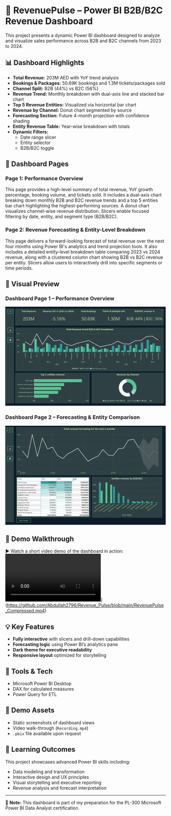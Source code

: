 # 🎯 RevenuePulse – Power BI B2B/B2C Revenue Dashboard

This project presents a dynamic Power BI dashboard designed to analyze and visualize sales performance across B2B and B2C channels from 2023 to 2024.

## 📊 Dashboard Highlights

- **Total Revenue:** 203M AED with YoY trend analysis
- **Bookings & Packages:** 50.69K bookings and 1.3M tickets/packages sold
- **Channel Split:** B2B (44%) vs B2C (56%)
- **Revenue Trend:** Monthly breakdown with dual-axis line and stacked bar chart
- **Top 5 Revenue Entities:** Visualized via horizontal bar chart
- **Revenue by Channel:** Donut chart segmented by source
- **Forecasting Section:** Future 4-month projection with confidence shading
- **Entity Revenue Table:** Year-wise breakdown with totals
- **Dynamic Filters:**  
  - Date range slicer  
  - Entity selector  
  - B2B/B2C toggle

## 📄 Dashboard Pages

### **Page 1: Performance Overview**
This page provides a high-level summary of total revenue, YoY growth percentage, booking volume, and tickets sold. It includes a dual-axis chart breaking down monthly B2B and B2C revenue trends and a top 5 entities bar chart highlighting the highest-performing sources. A donut chart visualizes channel-wise revenue distribution. Slicers enable focused filtering by date, entity, and segment type (B2B/B2C).

### **Page 2: Revenue Forecasting & Entity-Level Breakdown**
This page delivers a forward-looking forecast of total revenue over the next four months using Power BI's analytics and trend projection tools. It also includes a detailed entity-level breakdown table comparing 2023 vs 2024 revenue, along with a clustered column chart showing B2B vs B2C revenue per entity. Slicers allow users to interactively drill into specific segments or time periods.

## 📸 Visual Preview

### Dashboard Page 1 – Performance Overview  
![(Revenue_Pulse/Performance%20Overview.png)](https://github.com/Abdullah2796/Revenue_Pulse/blob/main/Performance%20Overview.png)

### Dashboard Page 2 – Forecasting & Entity Comparison  
![[Forecasting](Screenshots/page2_forecast.png)](https://github.com/Abdullah2796/Revenue_Pulse/blob/main/Forecasting%20%26%20Entity%20Breakdown.png)

## 🎥 Demo Walkthrough  
▶️ Watch a short video demo of the dashboard in action:  
![(Screenshots/page1_overview.png)](Revenue_Pulse/RevenuePulse_Compressed.mp4)](https://github.com/Abdullah2796/Revenue_Pulse/blob/main/RevenuePulse_Compressed.mp4)
## 💡 Key Features

- **Fully interactive** with slicers and drill-down capabilities  
- **Forecasting logic** using Power BI’s analytics pane  
- **Dark theme for executive readability**  
- **Responsive layout** optimized for storytelling

## 🔧 Tools & Tech

- Microsoft Power BI Desktop  
- DAX for calculated measures  
- Power Query for ETL

## 📁 Demo Assets

- Static screenshots of dashboard views  
- Video walk-through (`Recording.mp4`)  
- `.pbix` file available upon request

## 🧠 Learning Outcomes

This project showcases advanced Power BI skills including:
- Data modeling and transformation  
- Interactive design and UX principles  
- Visual storytelling and executive reporting  
- Revenue analysis and forecast interpretation

---

📌 **Note:** This dashboard is part of my preparation for the PL-300 Microsoft Power BI Data Analyst certification.
